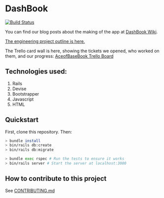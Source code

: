 # DashBook

[![Build Status](https://travis-ci.org/mattfreeman-london/acebook-AceofBaseBook.svg?branch=master)](https://travis-ci.org/mattfreeman-london/acebook-AceofBaseBook)

You can find our blog posts about the making of the app at [DashBook Wiki](https://github.com/mattfreeman-london/acebook-AceofBaseBook/wiki). 

[The engineering project outline is here.](https://github.com/makersacademy/course/tree/master/engineering_projects/rails)

The Trello card wall is here, showing the tickets we opened, who worked on them, and our progress: [AceofBaseBook Trello Board](https://trello.com/b/1n7U2LI3/aceofbasebook)

## Technologies used:

1. Rails
2. Devise
3. Bootstrapper
4. Javascript
5. HTML

## Quickstart

First, clone this repository. Then:

```bash
> bundle install
> bin/rails db:create
> bin/rails db:migrate

> bundle exec rspec # Run the tests to ensure it works
> bin/rails server # Start the server at localhost:3000
```

## How to contribute to this project
See [CONTRIBUTING.md](CONTRIBUTING.md)
